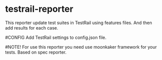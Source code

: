 # testrail-reporter

This reporter update test suites in TestRail using features files. And then add results for each case.

#CONFIG
Add TestRail settings to config.json file.


#NOTE!
For use this reporter you need use moonkaker framework for your tests.
Based on spec reporter.

